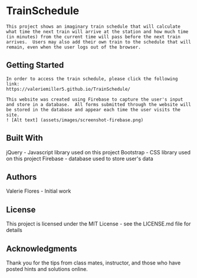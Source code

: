 # TrainSchedule
    This project shows an imaginary train schedule that will calculate what time the next train will arrive at the station and how much time (in minutes) from the current time will pass before the next train arrives.  Users may also add their own train to the schedule that will remain, even when the user logs out of the browser.

## Getting Started
    In order to access the train schedule, please click the following link:
    https://valeriemiller5.github.io/TrainSchedule/

    This website was created using Firebase to capture the user's input and store in a database.  All forms submitted through the website will be stored in the database and appear each time the user visits the site.
    ! [Alt text] (assets/images/screenshot-firebase.png)

## Built With
jQuery - Javascript library used on this project
Bootstrap - CSS library used on this project
Firebase - database used to store user's data

## Authors
Valerie Flores - Initial work

## License
This project is licensed under the MIT License - see the LICENSE.md file for details

## Acknowledgments
Thank you for the tips from class mates, instructor, and those who have posted hints and solutions online.